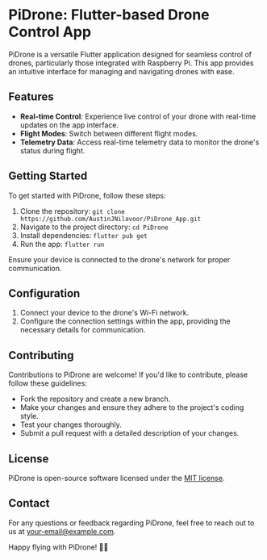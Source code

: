 # PiDrone: Flutter-based Drone Control App

PiDrone is a versatile Flutter application designed for seamless control of drones, particularly those integrated with Raspberry Pi. This app provides an intuitive interface for managing and navigating drones with ease.

## Features

- **Real-time Control**: Experience live control of your drone with real-time updates on the app interface.
- **Flight Modes**: Switch between different flight modes.
- **Telemetry Data**: Access real-time telemetry data to monitor the drone's status during flight.

## Getting Started

To get started with PiDrone, follow these steps:

1. Clone the repository: `git clone https://github.com/AustinJNilavoor/PiDrone_App.git`
2. Navigate to the project directory: `cd PiDrone`
3. Install dependencies: `flutter pub get`
4. Run the app: `flutter run`

Ensure your device is connected to the drone's network for proper communication.

## Configuration

1. Connect your device to the drone's Wi-Fi network.
2. Configure the connection settings within the app, providing the necessary details for communication.

## Contributing

Contributions to PiDrone are welcome! If you'd like to contribute, please follow these guidelines:

- Fork the repository and create a new branch.
- Make your changes and ensure they adhere to the project's coding style.
- Test your changes thoroughly.
- Submit a pull request with a detailed description of your changes.

## License

PiDrone is open-source software licensed under the [MIT license](LICENSE).

## Contact

For any questions or feedback regarding PiDrone, feel free to reach out to us at [your-email@example.com](mailto:austinjnilavoor.nja@gmail.com).

Happy flying with PiDrone! 🚁✨
